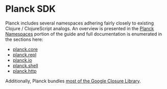 # Planck SDK

Planck includes several namespaces adhering fairly closely to existing 
Clojure / ClojureScript analogs. An overview is presented in the 
[Planck Namespaces](planck-namespaces.html) portion of the guide and
full documentation is enumerated in the sections here:

* [planck.core](planck-core.html)
* [planck.repl](planck-repl.html)
* [planck.io](planck-io.html)
* [planck.shell](planck-shell.html)
* [planck.http](planck-http.html)

Additionally, Planck bundles [most of the Google Closure Library](gcl.html).
